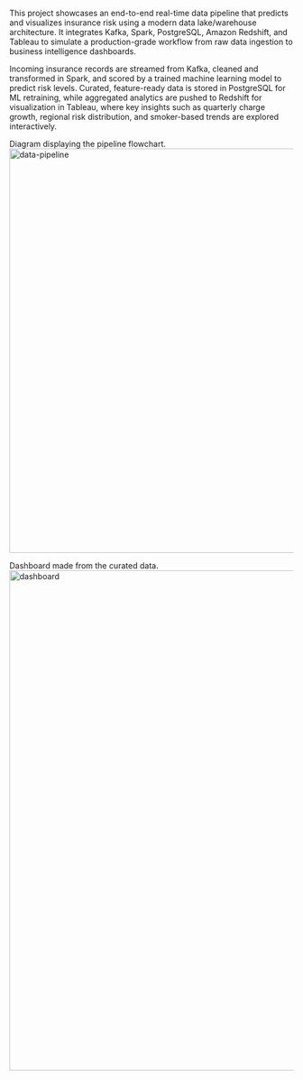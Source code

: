 This project showcases an end-to-end real-time data pipeline that predicts and visualizes insurance risk using a modern data lake/warehouse architecture. It integrates Kafka, Spark, PostgreSQL, Amazon Redshift, and Tableau to simulate a production-grade workflow from raw data ingestion to business intelligence dashboards.

Incoming insurance records are streamed from Kafka, cleaned and transformed in Spark, and scored by a trained machine learning model to predict risk levels. Curated, feature-ready data is stored in PostgreSQL for ML retraining, while aggregated analytics are pushed to Redshift for visualization in Tableau, where key insights such as quarterly charge growth, regional risk distribution, and smoker-based trends are explored interactively.

Diagram displaying the pipeline flowchart.
<img width="1222" height="717" alt="data-pipeline" src="https://github.com/user-attachments/assets/cb66e608-43d9-49a6-bb71-0ca8d9730900" />

Dashboard made from the curated data. 
<img width="1562" height="887" alt="dashboard" src="https://github.com/user-attachments/assets/a549ed44-5ae8-4cff-9954-a202554b6b65" />



